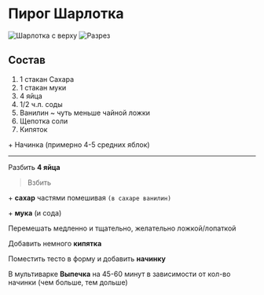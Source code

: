 # Пирог Шарлотка

![Шарлотка с верху](UpSide.jpg)
![Разрез](Cut.jpg)

## Состав

1. 1 стакан Сахара
2. 1 стакан муки
3. 4 яйца
4. 1/2 ч.л. соды
5. Ванилин ~ чуть меньше чайной ложки
6. Щепотка соли
7. Кипяток
   
\+ Начинка (примерно 4-5 средних яблок)

---

Разбить **4 яйца**

> Взбить

\+ **сахар** частями помешивая
`(в сахаре ванилин)`

\+ **мука** (и сода)

Перемешать медленно и тщательно, желательно ложкой/лопаткой

Добавить немного **кипятка**

Поместить тесто в форму и добавить **начинку**

В мультиварке **Выпечка** на 45-60 минут в зависимости от кол-во начинки (чем больше, тем дольше)
